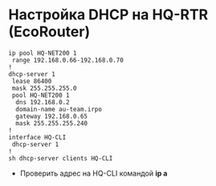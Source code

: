 # Настройка DHCP на HQ-RTR (EcoRouter)

```
ip pool HQ-NET200 1
 range 192.168.0.66-192.168.0.70
!
dhcp-server 1
 lease 86400
 mask 255.255.255.0
 pool HQ-NET200 1
  dns 192.168.0.2
  domain-name au-team.irpo
  gateway 192.168.0.65
  mask 255.255.255.240
!
interface HQ-CLI
 dhcp-server 1
!
sh dhcp-server clients HQ-CLI
```
* Проверить адрес на HQ-CLI командой **ip a**
